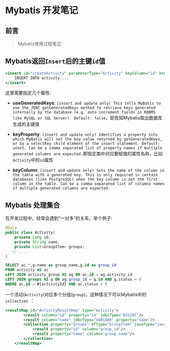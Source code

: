 # Mybatis 开发笔记

## 前言

> Mybatis使用过程笔记

## Mybatis返回`Insert`后的主键`id`值

```xml
<insert id="createActivity" parameterType="Activity" keyColumn="id" keyProperty="id" useGeneratedKeys="true">
    INSERT INTO activity....
</insert>
```

这里需要指定几个属性:

- **useGeneratedKeys**: `(insert and update only) This tells MyBatis to use the JDBC getGeneratedKeys method to retrieve keys generated internally by the database (e.g. auto increment fields in RDBMS like MySQL or SQL Server). Default: false`，即告知Mybatis取出数据库生成的主键值

- **keyProperty**: `(insert and update only) Identifies a property into which MyBatis will set the key value returned by getGeneratedKeys, or by a selectKey child element of the insert statement. Default: unset. Can be a comma separated list of property names if multiple generated columns are expected.`即指定类中对应要赋值的属性名称，比如`Activity`中的`id`属性

- **keyColumn**: `(insert and update only) Sets the name of the column in the table with a generated key. This is only required in certain databases (like PostgreSQL) when the key column is not the first column in the table. Can be a comma separated list of columns names if multiple generated columns are expected.`

## Mybatis 处理集合

在开发过程中，经常会遇到“一对多“的关系，举个例子:

```java
@Data
public class Activity{
    private Long id;
    private String name;
    private List<GroupItem> groups;
   // ....
}
```
```sql
SELECT ac.*,g.name as group_name,g.id as group_id
FROM activity AS ac
LEFT JOIN activity_group AS ag ON ac.id = ag.activity_id
LEFT JOIN groups AS g ON ag.group_id = g.id AND g.status = 0
WHERE ac.id = #{activityId} AND ac.status = 0
```
一个活动(`Activity`)对应多个分组(`group`)，这种情况下可以Mybatis中的`collection `：

```xml
<resultMap id="ActivityResultMap" type="Activity">
        <result column="id" property="id" jdbcType="BIGINT"/>
        <result column="name" jdbcType="VARCHAR" property="name"/>
        <collection property="groups" ofType="GroupItem" javaType="java.util.List">
            <result property="id" column="group_id"/>
            <result property="name" column="group_name"/>
        </collection>
    </resultMap>
```